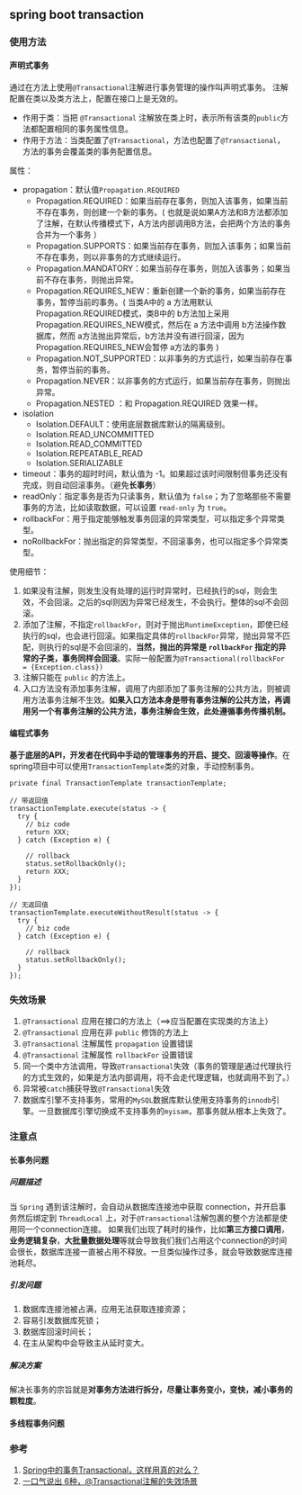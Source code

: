 ## spring boot transaction

### 使用方法
#### 声明式事务
通过在方法上使用`@Transactional`注解进行事务管理的操作叫声明式事务。
注解配置在类以及类方法上，配置在接口上是无效的。
- 作用于类：当把 `@Transactional` 注解放在类上时，表示所有该类的`public`方法都配置相同的事务属性信息。
- 作用于方法：当类配置了`@Transactional`，方法也配置了`@Transactional`，方法的事务会覆盖类的事务配置信息。

属性：
- propagation：默认值`Propagation.REQUIRED`
  - Propagation.REQUIRED：如果当前存在事务，则加入该事务，如果当前不存在事务，则创建一个新的事务。( 也就是说如果A方法和B方法都添加了注解，在默认传播模式下，A方法内部调用B方法，会把两个方法的事务合并为一个事务 ）
  - Propagation.SUPPORTS：如果当前存在事务，则加入该事务；如果当前不存在事务，则以非事务的方式继续运行。
  - Propagation.MANDATORY：如果当前存在事务，则加入该事务；如果当前不存在事务，则抛出异常。
  - Propagation.REQUIRES_NEW：重新创建一个新的事务，如果当前存在事务，暂停当前的事务。( 当类A中的 a 方法用默认Propagation.REQUIRED模式，类B中的 b方法加上采用 Propagation.REQUIRES_NEW模式，然后在 a 方法中调用 b方法操作数据库，然而 a方法抛出异常后，b方法并没有进行回滚，因为Propagation.REQUIRES_NEW会暂停 a方法的事务 )
  - Propagation.NOT_SUPPORTED：以非事务的方式运行，如果当前存在事务，暂停当前的事务。
  - Propagation.NEVER：以非事务的方式运行，如果当前存在事务，则抛出异常。
  - Propagation.NESTED ：和 Propagation.REQUIRED 效果一样。
- isolation
  - Isolation.DEFAULT：使用底层数据库默认的隔离级别。
  - Isolation.READ_UNCOMMITTED
  - Isolation.READ_COMMITTED
  - Isolation.REPEATABLE_READ
  - Isolation.SERIALIZABLE
- timeout：事务的超时时间，默认值为 -1。如果超过该时间限制但事务还没有完成，则自动回滚事务。（避免**长事务**）
- readOnly：指定事务是否为只读事务，默认值为 `false`；为了忽略那些不需要事务的方法，比如读取数据，可以设置 `read-only` 为 `true`。
- rollbackFor：用于指定能够触发事务回滚的异常类型，可以指定多个异常类型。
- noRollbackFor：抛出指定的异常类型，不回滚事务，也可以指定多个异常类型。

使用细节：
1. 如果没有注解，则发生没有处理的运行时异常时，已经执行的sql，则会生效，不会回滚。之后的sql则因为异常已经发生，不会执行。整体的sql不会回滚。
2. 添加了注解，不指定`rollbackFor`，则对于抛出`RuntimeException`，即使已经执行的sql，也会进行回滚。如果指定具体的`rollbackFor`异常，抛出异常不匹配，则执行的sql是不会回滚的，**当然，抛出的异常是 `rollbackFor` 指定的异常的子类，事务同样会回滚**。实际一般配置为`@Transactional(rollbackFor = {Exception.class})`
3. 注解只能在 `public` 的方法上。
4. 入口方法没有添加事务注解，调用了内部添加了事务注解的公共方法，则被调用方法事务注解不生效。**如果入口方法本身是带有事务注解的公共方法，再调用另一个有事务注解的公共方法，事务注解会生效，此处遵循事务传播机制。**


#### 编程式事务
**基于底层的API，开发者在代码中手动的管理事务的开启、提交、回滚等操作**。在spring项目中可以使用`TransactionTemplate`类的对象，手动控制事务。
```
private final TransactionTemplate transactionTemplate;

// 带返回值
transactionTemplate.execute(status -> {
  try {
    // biz code
    return XXX;
  } catch (Exception e) {
  
    // rollback
    status.setRollbackOnly();
    return XXX;
  }
});

// 无返回值
transactionTemplate.executeWithoutResult(status -> {
  try {
    // biz code
  } catch (Exception e) {
  
    // rollback
    status.setRollbackOnly();
  }
});
```


### 失效场景
1. `@Transactional` 应用在接口的方法上（==>应当配置在实现类的方法上）
2. `@Transactional` 应用在非 `public` 修饰的方法上
3. `@Transactional` 注解属性 `propagation` 设置错误
4. `@Transactional` 注解属性 `rollbackFor` 设置错误
5. 同一个类中方法调用，导致`@Transactional`失效（事务的管理是通过代理执行的方式生效的，如果是方法内部调用，将不会走代理逻辑，也就调用不到了。）
6. 异常被`catch`捕获导致`@Transactional`失效
7. 数据库引擎不支持事务，常用的`MySQL`数据库默认使用支持事务的`innodb`引擎。一旦数据库引擎切换成不支持事务的`myisam`，那事务就从根本上失效了。


### 注意点
#### 长事务问题
##### 问题描述
当 `Spring` 遇到该注解时，会自动从数据库连接池中获取 connection，并开启事务然后绑定到 `ThreadLocal` 上，对于`@Transactional`注解包裹的整个方法都是使用同一个connection连接。
如果我们出现了耗时的操作，比如**第三方接口调用**，**业务逻辑复杂**，**大批量数据处理**等就会导致我们我们占用这个connection的时间会很长，数据库连接一直被占用不释放。一旦类似操作过多，就会导致数据库连接池耗尽。

##### 引发问题
1. 数据库连接池被占满，应用无法获取连接资源；
2. 容易引发数据库死锁；
3. 数据库回滚时间长；
4. 在主从架构中会导致主从延时变大。

##### 解决方案
解决长事务的宗旨就是**对事务方法进行拆分，尽量让事务变小，变快，减小事务的颗粒度**。

#### 多线程事务问题

### 参考
1. [Spring中的事务Transactional，这样用真的对么？](https://juejin.cn/post/7033036488766193678)
2. [一口气说出 6种，@Transactional注解的失效场景](https://juejin.cn/post/6844904096747503629)
